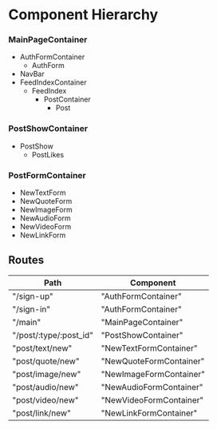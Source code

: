 # Component Hierarchy

### MainPageContainer
  - AuthFormContainer
    - AuthForm
  - NavBar
  - FeedIndexContainer
    - FeedIndex
      - PostContainer
        - Post

### PostShowContainer
  - PostShow
    - PostLikes

### PostFormContainer
  - NewTextForm
  - NewQuoteForm
  - NewImageForm
  - NewAudioForm
  - NewVideoForm
  - NewLinkForm

## Routes
|Path | Component|
|-----|----------|
|"/sign-up" | "AuthFormContainer"|
|"/sign-in" | "AuthFormContainer"|
| "/main" | "MainPageContainer"|
| "/post/:type/:post_id" | "PostShowContainer"|
| "post/text/new" | "NewTextFormContainer"|
| "post/quote/new" | "NewQuoteFormContainer" |
| "post/image/new" | "NewImageFormContainer" |
| "post/audio/new" | "NewAudioFormContainer" |
| "post/video/new" | "NewVideoFormContainer" |
| "post/link/new" | "NewLinkFormContainer" |
